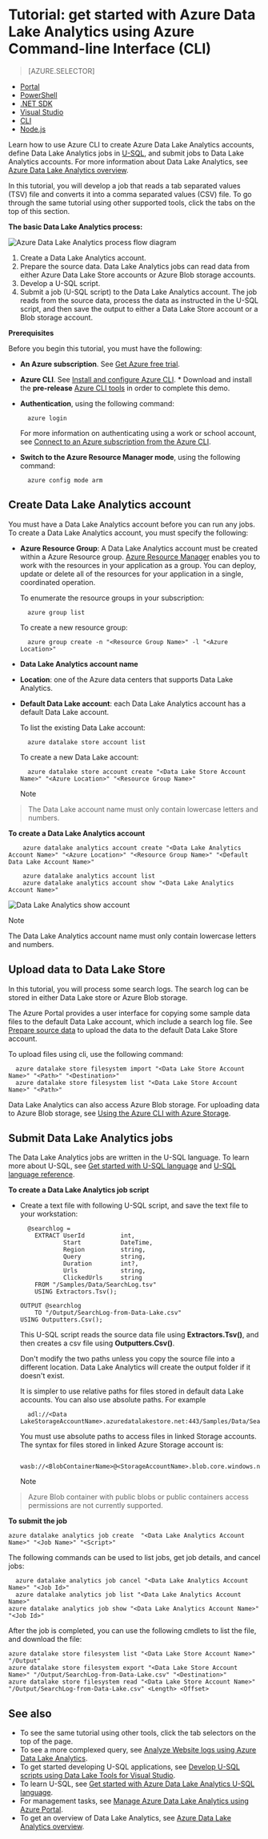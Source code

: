 <properties 
   pageTitle="Get started with Azure Data Lake Analytics using Azure Command-line Interface | Microsoft Azure" 
   description="Learn how to use the Azure Command-line Interface to create a Data Lake Store account, create a Data Lake Analytics job using U-SQL, and submit the job. " 
   services="data-lake-analytics" 
   documentationCenter="" 
   authors="mumian" 
   manager="paulettm" 
   editor="cgronlun"/>

<tags
   ms.service="data-lake-analytics"
   ms.devlang="na"
   ms.topic="get-started-article"
   ms.tgt_pltfrm="na"
   ms.workload="big-data" 
   ms.date="11/02/2015"
   ms.author="jgao"/>

# Tutorial: get started with Azure Data Lake Analytics using Azure Command-line Interface (CLI)
> [AZURE.SELECTOR]
- [Portal](../articles/data-lake-analytics/data-lake-analytics-get-started-portal.md)
- [PowerShell](../articles/data-lake-analytics/data-lake-analytics-get-started-powershell.md)
- [.NET SDK](../articles/data-lake-analytics/data-lake-analytics-get-started-net-sdk.md)
- [Visual Studio](../articles/data-lake-analytics/data-lake-analytics-data-lake-tools-get-started.md)
- [CLI](../articles/data-lake-analytics/data-lake-analytics-get-started-cli.md)
- [Node.js](../articles/data-lake-analytics/data-lake-analytics-manage-use-nodejs.md)

Learn how to use Azure CLI to create Azure Data Lake Analytics accounts, define Data Lake Analytics
jobs in [U-SQL](data-lake-analytics-u-sql-get-started.md), and submit jobs to Data Lake Analytics accounts. For more 
information about Data Lake Analytics, see [Azure Data Lake Analytics overview](data-lake-analytics-overview.md).

In this tutorial, you will develop a job that reads a tab separated values (TSV) file and converts it into a comma 
separated values (CSV) file. To go through the same tutorial using other supported tools, click the tabs on the top of this section.

**The basic Data Lake Analytics process:**

![Azure Data Lake Analytics process flow diagram](./media/data-lake-analytics-get-started-portal/data-lake-analytics-process.png)

1. Create a Data Lake Analytics account.
2. Prepare the source data. Data Lake Analytics jobs can read data from either Azure Data Lake Store accounts or Azure Blob storage accounts.   
3. Develop a U-SQL script.
4. Submit a job (U-SQL script) to the Data Lake Analytics account. The job reads from the source data, process the data as instructed 
in the U-SQL script, and then save the output to either a Data Lake Store account or a Blob storage account.

**Prerequisites**

Before you begin this tutorial, you must have the following:

* **An Azure subscription**. See [Get Azure free trial](https://azure.microsoft.com/pricing/free-trial/).
* **Azure CLI**. See [Install and configure Azure CLI](xplat-cli.md).  * Download and install the **pre-release** [Azure CLI tools](https://github.com/MicrosoftBigData/AzureDataLake/releases) in order to complete this demo.


* **Authentication**, using the following command:

        azure login
    For more information on authenticating using a work or school account, see [Connect to an Azure subscription from the Azure CLI](xplat-cli-connect.md).

* **Switch to the Azure Resource Manager mode**, using the following command:

        azure config mode arm


## Create Data Lake Analytics account
You must have a Data Lake Analytics account before you can run any jobs. To create a Data Lake Analytics account, you must specify the following:

* **Azure Resource Group**: A Data Lake Analytics account must be created within a Azure Resource group. [Azure Resource Manager](resource-group-overview.md) enables you to work with the resources in your application as a group. You can deploy, update or delete all of the resources for your application in a single, coordinated operation.  

    To enumerate the resource groups in your subscription:

        azure group list 

    To create a new resource group:

        azure group create -n "<Resource Group Name>" -l "<Azure Location>"
* **Data Lake Analytics account name**

* **Location**: one of the Azure data centers that supports Data Lake Analytics.
* **Default Data Lake account**: each Data Lake Analytics account has a default Data Lake account.

    To list the existing Data Lake account:

        azure datalake store account list

    To create a new Data Lake account:

        azure datalake store account create "<Data Lake Store Account Name>" "<Azure Location>" "<Resource Group Name>"

  > [!NOTE]
> The Data Lake account name must only contain lowercase letters and numbers.
> 
> 
> 
> 

**To create a Data Lake Analytics account**

        azure datalake analytics account create "<Data Lake Analytics Account Name>" "<Azure Location>" "<Resource Group Name>" "<Default Data Lake Account Name>"

        azure datalake analytics account list
        azure datalake analytics account show "<Data Lake Analytics Account Name>"            

![Data Lake Analytics show account](./media/data-lake-analytics-get-started-cli/data-lake-analytics-show-account-cli.png)

> [!NOTE]
> The Data Lake Analytics account name must only contain lowercase letters and numbers.
> 
> 
## Upload data to Data Lake Store
In this tutorial, you will process some search logs.  The search log can be stored in either Data Lake store or Azure Blob storage. 

The Azure Portal provides a user interface for copying some sample data files to the default Data Lake account, which include a search log file. See [Prepare source data](data-lake-analytics-get-started-portal.md#prepare-source-data) to upload the data to the default Data Lake Store account.

To upload files using cli, use the following command:

      azure datalake store filesystem import "<Data Lake Store Account Name>" "<Path>" "<Destination>"
      azure datalake store filesystem list "<Data Lake Store Account Name>" "<Path>"

Data Lake Analytics can also access Azure Blob storage.  For uploading data to Azure Blob storage, see [Using the Azure CLI with Azure Storage](storage-azure-cli.md).

## Submit Data Lake Analytics jobs
The Data Lake Analytics jobs are written in the U-SQL language. To learn more about U-SQL, see [Get started with U-SQL language](data-lake-analytics-u-sql-get-started.md) and [U-SQL language reference](http://go.microsoft.com/fwlink/?LinkId=691348).

**To create a Data Lake Analytics job script**

* Create a text file with following U-SQL script, and save the text file to your workstation:

        @searchlog =
          EXTRACT UserId          int,
                  Start           DateTime,
                  Region          string,
                  Query           string,
                  Duration        int?,
                  Urls            string,
                  ClickedUrls     string
          FROM "/Samples/Data/SearchLog.tsv"
          USING Extractors.Tsv();

      OUTPUT @searchlog   
          TO "/Output/SearchLog-from-Data-Lake.csv"
      USING Outputters.Csv();

    This U-SQL script reads the source data file using **Extractors.Tsv()**, and then creates a csv file using **Outputters.Csv()**. 

    Don't modify the two paths unless you copy the source file into a different location.  Data Lake Analytics will create the output folder if it doesn't exist.

    It is simpler to use relative paths for files stored in default data Lake accounts. You can also use absolute paths.  For example 

        adl://<Data LakeStorageAccountName>.azuredatalakestore.net:443/Samples/Data/SearchLog.tsv

    You must use absolute paths to access files in linked Storage accounts.  The syntax for files stored in linked Azure Storage account is:

        wasb://<BlobContainerName>@<StorageAccountName>.blob.core.windows.net/Samples/Data/SearchLog.tsv

  > [!NOTE]
> Azure Blob container with public blobs or public containers access permissions are not currently supported.      
> 
> 
> 

**To submit the job**

    azure datalake analytics job create  "<Data Lake Analytics Account Name>" "<Job Name>" "<Script>"


The following commands can be used to list jobs, get job details, and cancel jobs:

      azure datalake analytics job cancel "<Data Lake Analytics Account Name>" "<Job Id>"
      azure datalake analytics job list "<Data Lake Analytics Account Name>"
    azure datalake analytics job show "<Data Lake Analytics Account Name>" "<Job Id>"

After the job is completed, you can use the following cmdlets to list the file, and download the file:

    azure datalake store filesystem list "<Data Lake Store Account Name>" "/Output"
    azure datalake store filesystem export "<Data Lake Store Account Name>" "/Output/SearchLog-from-Data-Lake.csv" "<Destination>"
    azure datalake store filesystem read "<Data Lake Store Account Name>" "/Output/SearchLog-from-Data-Lake.csv" <Length> <Offset>

## See also
* To see the same tutorial using other tools, click the tab selectors on the top of the page.
* To see a more complexed query, see [Analyze Website logs using Azure Data Lake Analytics](data-lake-analytics-analyze-weblogs.md).
* To get started developing U-SQL applications, see [Develop U-SQL scripts using Data Lake Tools for Visual Studio](data-lake-analytics-data-lake-tools-get-started.md).
* To learn U-SQL, see [Get started with Azure Data Lake Analytics U-SQL language](data-lake-analytics-u-sql-get-started.md).
* For management tasks, see [Manage Azure Data Lake Analytics using Azure Portal](data-lake-analytics-manage-use-portal.md).
* To get an overview of Data Lake Analytics, see [Azure Data Lake Analytics overview](data-lake-analytics-overview.md).

